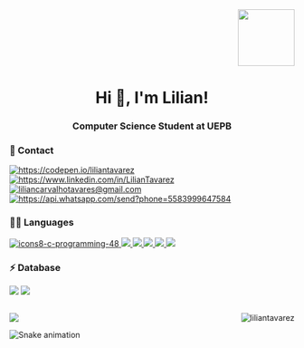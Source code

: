 <div align="right">
  <a href="https://picasion.com/"><img src="https://i.picasion.com/pic91/bd896ae73c170b3c570d74b572fc58c3.gif" width="100" height="100" border="0"></a>
  <h1 align="center">Hi 👋, I'm Lilian!</h1> 
  <h3 align="center">Computer Science Student at UEPB</h3>
</div>

<div>
  
  <h3>📱 Contact </h3>
  <a href="https://codepen.io/liliantavarez"target="_blank">
    <img src="https://img.shields.io/badge/Codepen-000000?style=for-the-badge&logo=codepen&logoColor=white" alt="https://codepen.io/liliantavarez">
  </a>

  <a target="_blank" href="https://www.linkedin.com/in/LilianTavarez">
    <img src="https://img.shields.io/badge/LinkedIn-0077B5?style=for-the-badge&logo=linkedin&logoColor=white" alt="https://www.linkedin.com/in/LilianTavarez">
  </a>

  <a href="mailto: liliancarvalhotavares@gmail.com" target="_blank">
    <img src="https://img.shields.io/badge/Gmail-D14836?style=for-the-badge&logo=gmail&logoColor=white" alt="liliancarvalhotavares@gmail.com">
  </a>  
  
  <a href="https://api.whatsapp.com/send?phone=5583999647584" target="_blank">
    <img src="https://img.shields.io/badge/WhatsApp-25D366?style=for-the-badge&logo=whatsapp&logoColor=white" alt="https://api.whatsapp.com/send?phone=5583999647584">
  </a>  
  
</div>



<div>
  
  <h3>👩‍💻 Languages</h3>
  
  <a href="https://www.cprogramming.com/" target="_blank"> 
    <img src="https://img.shields.io/badge/C-00599C?style=for-the-badge&logo=c&logoColor=white" alt="icons8-c-programming-48"> 
  </a> 
  
  <a href="https://www.w3schools.com/cpp/" target="_blank"> 
    <img src="https://img.shields.io/badge/C%2B%2B-00599C?style=for-the-badge&logo=c%2B%2B&logoColor=white"> 
  </a> 
  
  <a href="https://www.java.com" target="_blank"> 
    <img src="https://img.shields.io/badge/Java-ED8B00?style=for-the-badge&logo=java&logoColor=white"> 
  </a> 
  
  <a href="https://www.w3.org/html/" target="_blank"> 
    <img src="https://img.shields.io/badge/HTML5-E34F26?style=for-the-badge&logo=html5&logoColor=white"> 
  </a> 
 
  <a href="https://www.w3schools.com/css/" target="_blank"> 
    <img src="https://img.shields.io/badge/CSS3-1572B6?style=for-the-badge&logo=css3&logoColor=white"> 
  </a> 
 
  <a href="https://developer.mozilla.org/en-US/docs/Web/JavaScript" target="_blank"> 
    <img src="https://img.shields.io/badge/JavaScript-323330?style=for-the-badge&logo=javascript&logoColor=F7DF1E"> 
  </a> 

</div>

<div>

  <h3>⚡ Database </h3>

  <img src="https://img.shields.io/badge/MySQL-00000F?style=for-the-badge&logo=mysql&logoColor=white"> 
  <img src="https://img.shields.io/badge/SQLite-07405E?style=for-the-badge&logo=sqlite&logoColor=white">

</div>

##

<div>
  
  <img align="right" src="https://github-readme-stats.vercel.app/api/top-langs?username=liliantavarez&show_icons=true&locale=en&layout=default&langs_count=8&theme=midnight-purple" alt="liliantavarez">

  <img src="https://github-readme-stats.vercel.app/api?username=liliantavarez&theme=midnight-purple&show_icons=tru">

</div>

  ![Snake animation](https://github.com/liliantavarez/liliantavarez/blob/output/github-contribution-grid-snake.svg)
